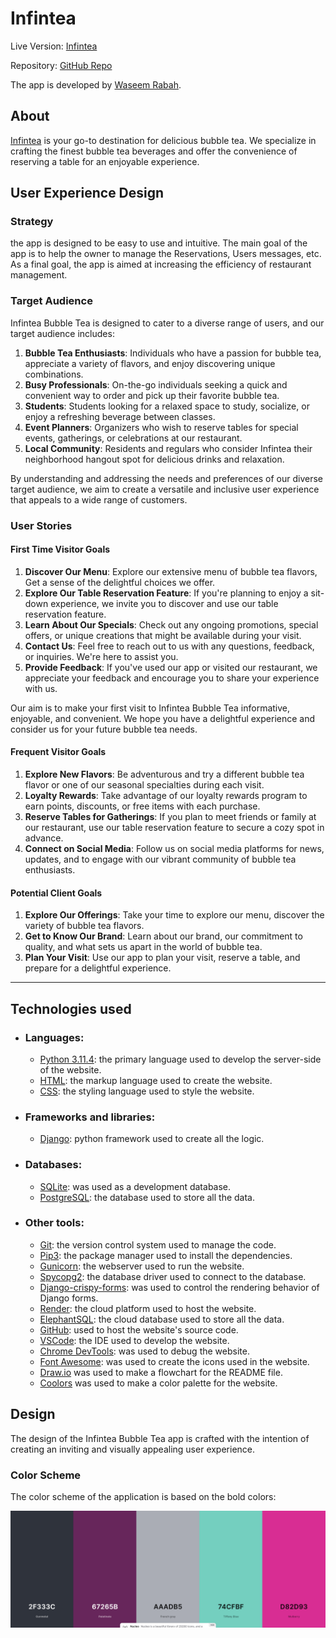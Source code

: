 # Infintea

Live Version: [Infintea](https://django-restaurant-app-c1be60f07ecd.herokuapp.com/)


Repository: [GitHub Repo](https://github.com/WaseemRabah/restaurantapp)

The app is developed by [Waseem Rabah](https://github.com/WaseemRabah).


## About
[Infintea](https://django-restaurant-app-c1be60f07ecd.herokuapp.com/) is your go-to destination for delicious bubble tea. We specialize in crafting the finest bubble tea beverages and offer the convenience of reserving a table for an enjoyable  experience.



## User Experience Design

### Strategy

the app is designed to be easy to use and intuitive. The main goal of the app is to help the owner to manage the Reservations, Users messages, etc.
As a final goal, the app is aimed at increasing the efficiency of restaurant management.

### Target Audience

Infintea Bubble Tea is designed to cater to a diverse range of users, and our target audience includes:

1. **Bubble Tea Enthusiasts**: Individuals who have a passion for bubble tea, appreciate a variety of flavors, and enjoy discovering unique combinations.
2. **Busy Professionals**: On-the-go individuals seeking a quick and convenient way to order and pick up their favorite bubble tea.
3. **Students**: Students looking for a relaxed space to study, socialize, or enjoy a refreshing beverage between classes.
4. **Event Planners**: Organizers who wish to reserve tables for special events, gatherings, or celebrations at our restaurant.
5. **Local Community**: Residents and regulars who consider Infintea their neighborhood hangout spot for delicious drinks and relaxation.

By understanding and addressing the needs and preferences of our diverse target audience, we aim to create a versatile and inclusive user experience that appeals to a wide range of customers.

### User Stories

#### **First Time Visitor Goals**

1. **Discover Our Menu**: Explore our extensive menu of bubble tea flavors, Get a sense of the delightful choices we offer.
2. **Explore Our Table Reservation Feature**: If you're planning to  enjoy a sit-down experience, we invite you to discover and use our table reservation feature.
3. **Learn About Our Specials**: Check out any ongoing promotions, special offers, or unique creations that might be available during your visit.
4. **Contact Us**: Feel free to reach out to us with any questions, feedback, or inquiries. We're here to assist you.
5. **Provide Feedback**: If you've used our app or visited our restaurant, we appreciate your feedback and encourage you to share your experience with us.

Our aim is to make your first visit to Infintea Bubble Tea informative, enjoyable, and convenient. We hope you have a delightful experience and consider us for your future bubble tea needs.

#### **Frequent Visitor Goals**

1. **Explore New Flavors**: Be adventurous and try a different bubble tea flavor or one of our seasonal specialties during each visit.
2. **Loyalty Rewards**: Take advantage of our loyalty rewards program to earn points, discounts, or free items with each purchase.
3. **Reserve Tables for Gatherings**: If you plan to meet friends or family at our restaurant, use our table reservation feature to secure a cozy spot in advance.
4. **Connect on Social Media**: Follow us on social media platforms for news, updates, and to engage with our vibrant community of bubble tea enthusiasts.

#### **Potential Client Goals**

1. **Explore Our Offerings**: Take your time to explore our menu, discover the variety of bubble tea flavors.
2. **Get to Know Our Brand**: Learn about our brand, our commitment to quality, and what sets us apart in the world of bubble tea.
3. **Plan Your Visit**: Use our app to plan your visit, reserve a table, and prepare for a delightful experience.

---

## Technologies used

- ### Languages:

    + [Python 3.11.4](https://www.python.org/downloads/release/python-3114/): the primary language used to develop the server-side of the website.
    + [HTML](https://developer.mozilla.org/en-US/docs/Web/HTML): the markup language used to create the website.
    + [CSS](https://developer.mozilla.org/en-US/docs/Web/css): the styling language used to style the website.


- ### Frameworks and libraries:
    + [Django](https://www.djangoproject.com/): python framework used to create all the logic.


- ### Databases:

    + [SQLite](https://www.sqlite.org/): was used as a development database.
    + [PostgreSQL](https://www.postgresql.org/): the database used to store all the data.


- ### Other tools:

    + [Git](https://git-scm.com/): the version control system used to manage the code.
    + [Pip3](https://pypi.org/project/pip/): the package manager used to install the dependencies.
    + [Gunicorn](https://gunicorn.org/): the webserver used to run the website.
    + [Spycopg2](https://www.python.org/dev/peps/pep-0249/): the database driver used to connect to the database.
    + [Django-crispy-forms](https://django-cryptography.readthedocs.io/en/latest/): was used to control the rendering behavior of Django forms.
    + [Render](https://render.com/): the cloud platform used to host the website.
    + [ElephantSQL](https://www.elephantsql.com/): the cloud database used to store all the data.
    + [GitHub](https://github.com/): used to host the website's source code.
    + [VSCode](https://code.visualstudio.com/): the IDE used to develop the website.
    + [Chrome DevTools](https://developer.chrome.com/docs/devtools/open/): was used to debug the website.
    + [Font Awesome](https://fontawesome.com/): was used to create the icons used in the website.
    + [Draw.io](https://www.lucidchart.com/) was used to make a flowchart for the README file.
    + [Coolors](https://coolors.co/202a3c-1c2431-181f2a-0b1523-65e2d9-925cef-6b28e0-ffffff-eeeeee) was used to make a color palette for the website.


## Design

The design of the Infintea Bubble Tea app is crafted with the intention of creating an inviting and visually appealing user experience. 

### Color Scheme

The color scheme of the application is based on the bold colors:

![Color Scheme](documentation/color-palette.png)